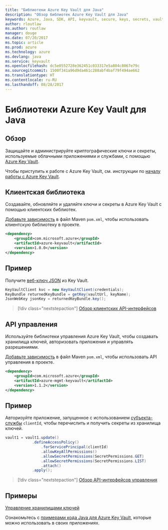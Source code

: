 ```yaml
---
title: "Библиотеки Azure Key Vault для Java"
description: "Обзор библиотек Azure Key Vault для Java"
keywords: Azure, Java, SDK, API, keyvault, secure, keys, secrets, vault
author: rloutlaw
ms.author: routlaw
manager: douge
ms.date: 07/20/2017
ms.topic: article
ms.prod: azure
ms.technology: azure
ms.devlang: java
ms.service: keyvault
ms.openlocfilehash: dc5e0552728e362451c033317e5a804c8067e79c
ms.sourcegitcommit: 1500f341a96d9da461c288abf4baf79f494ae662
ms.translationtype: HT
ms.contentlocale: ru-RU
ms.lasthandoff: 08/28/2017
---
```

# <a name="azure-key-vault-libraries-for-java"></a>Библиотеки Azure Key Vault для Java

## <a name="overview"></a>Обзор

Защищайте и администрируйте криптографические ключи и секреты, используемые облачными приложениями и службами, с помощью [Azure Key Vault](/azure/key-vault/).

Чтобы приступить к работе с Azure Key Vault, см. инструкции по [началу работы с Azure Key Vault](/azure/key-vault/key-vault-get-started).

## <a name="client-library"></a>Клиентская библиотека

Создавайте, обновляйте и удаляйте ключи и секреты в Azure Key Vault с помощью клиентских библиотек.

[Добавьте зависимость](https://maven.apache.org/guides/getting-started/index.html#How_do_I_use_external_dependencies) в файл Maven `pom.xml`, чтобы использовать клиентскую библиотеку в проекте.  

```XML
<dependency>
    <groupId>com.microsoft.azure</groupId>
    <artifactId>azure-keyvault</artifactId>
    <version>1.0.0</version>
</dependency>
```   

## <a name="example"></a>Пример

Получите [веб-ключ JSON](https://tools.ietf.org/html/draft-ietf-jose-json-web-key-18) из Key Vault.

```java
KeyVaultClient kvc = new KeyVaultClient(credentials);
KeyBundle returnedKeyBundle = getKey(vaultUrl, keyName);
JsonWebKey jsonKey = returnedKeyBundle.key();
```

> [!div class="nextstepaction"]
> [Обзор клиентских API-интерфейсов](/java/api/overview/azure/keyvault/clientlibrary)


## <a name="management-api"></a>API управления

Используйте библиотеки управления Azure Key Vault, чтобы создавать хранилища ключей, авторизовать приложения и управлять разрешениями. 

[Добавьте зависимость](https://maven.apache.org/guides/getting-started/index.html#How_do_I_use_external_dependencies) в файл Maven `pom.xml`, чтобы использовать API управления в проекте.  

```XML
<dependency>
    <groupId>com.microsoft.azure</groupId>
    <artifactId>azure-mgmt-keyvault</artifactId>
    <version>1.1.2</version>
</dependency>
```

## <a name="example"></a>Пример

Авторизуйте приложение, запущенное с использованием [субъекта-службы](/azure/azure-resource-manager/resource-group-create-service-principal-portal) `clientId`, чтобы перечислить и получить секреты из хранилища ключей. 

```java
vault1 = vault1.update()
            .defineAccessPolicy()
                .forServicePrincipal(clientId)
                .allowKeyAllPermissions()
                .allowSecretPermissions(SecretPermissions.GET)
                .allowSecretPermissions(SecretPermissions.LIST)
                .attach()
            .apply();
```

> [!div class="nextstepaction"]
> [Обзор API-интерфейсов управления](/java/api/overview/azure/keyvault/managementapi)


## <a name="samples"></a>Примеры

[Управление хранилищами ключей][1]   

[1]: https://github.com/Azure-Samples/key-vault-java-manage-key-vaults

Ознакомьтесь с [примерами кода Java для Azure Key Vault](https://azure.microsoft.com/resources/samples/?platform=java&term=key+vault), которые можно использовать в своих приложениях.
